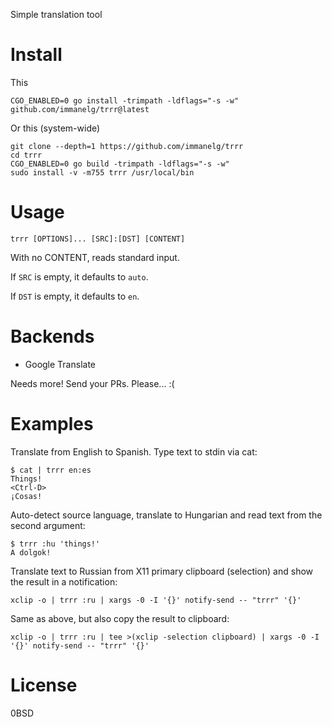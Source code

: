 Simple translation tool

# Install
This
```
CGO_ENABLED=0 go install -trimpath -ldflags="-s -w" github.com/immanelg/trrr@latest
```
Or this (system-wide)
```
git clone --depth=1 https://github.com/immanelg/trrr
cd trrr
CGO_ENABLED=0 go build -trimpath -ldflags="-s -w"
sudo install -v -m755 trrr /usr/local/bin
```

# Usage
```
trrr [OPTIONS]... [SRC]:[DST] [CONTENT]
```

With no CONTENT, reads standard input. 

If `SRC` is empty, it defaults to `auto`. 

If `DST` is empty, it defaults to `en`.

# Backends 
- Google Translate

Needs more! Send your PRs. Please... :(

# Examples
Translate from English to Spanish. Type text to stdin via cat:
```
$ cat | trrr en:es
Things!
<Ctrl-D>
¡Cosas!
```

Auto-detect source language, translate to Hungarian and read text from the second argument:
```
$ trrr :hu 'things!'
A dolgok!
```

Translate text to Russian from X11 primary clipboard (selection) and show the result in a notification:
```
xclip -o | trrr :ru | xargs -0 -I '{}' notify-send -- "trrr" '{}'
```

Same as above, but also copy the result to clipboard:
```
xclip -o | trrr :ru | tee >(xclip -selection clipboard) | xargs -0 -I '{}' notify-send -- "trrr" '{}'
```


# License 
0BSD

